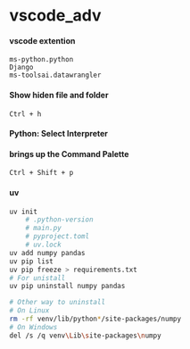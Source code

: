 # vscode_adv

#### vscode extention
`ms-python.python`<br>
`Django`<br>
`ms-toolsai.datawrangler`<br>

#### Show hiden file and folder 
`Ctrl + h`

#### Python: Select Interpreter
#### brings up the Command Palette
`Ctrl + Shift + p`

#### uv
```bash
uv init
    # .python-version
    # main.py
    # pyproject.toml
    # uv.lock
uv add numpy pandas
uv pip list
uv pip freeze > requirements.txt
# For unistall
uv pip uninstall numpy pandas

# Other way to uninstall
# On Linux
rm -rf venv/lib/python*/site-packages/numpy
# On Windows
del /s /q venv\Lib\site-packages\numpy
```
